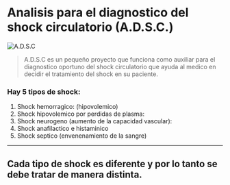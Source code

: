 # Analisis para el diagnostico del shock circulatorio (A.D.S.C.)

![A.D.S.C](https://i.postimg.cc/65w4RXNx/ADSC.jpg "A.D.S.C")

> A.D.S.C es un pequeño proyecto que funciona como auxiliar para el diagnostico oportuno del shock circulatorio que ayuda al medico en decidir el tratamiento del shock en su paciente.

### Hay 5 tipos de shock:
1. Shock hemorragico: (hipovolemico)
2. Shock hipovolemico por perdidas de plasma:
3. Shock neurogeno (aumento de la capacidad vascular):
4. Shock anafilactico e histaminico
5. Shock septico (envenenamiento de la sangre)

------------

## Cada tipo de shock es diferente y por lo tanto se debe tratar de manera distinta.

